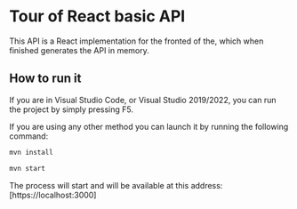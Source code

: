 # Tour of React basic API

This API is a React implementation for the fronted of the, which when finished generates the API in memory.

## How to run it

If you are in Visual Studio Code, or Visual Studio 2019/2022, you can run the project by simply pressing F5.

If you are using any other method you can launch it by running the following command:

```bash
mvn install

mvn start
```
The process will start and will be available at this address: [https://localhost:3000]